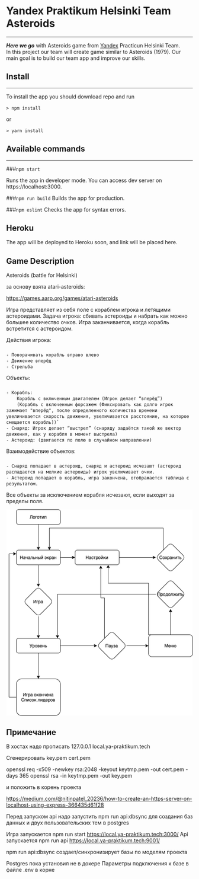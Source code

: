 # Yandex Praktikum Helsinki Team Asteroids

---

**_Here we go_** with Asteroids game from [Yandex](https://yandex.ru/) Practicun Helsinki Team. <br>
In this project our team will create game similar to Asteroids (1979). Our main goal is to build
our team app and improve our skills.

## Install

---

To install the app you should download repo and run
```
> npm install
```
or
```
> yarn install
```

## Available commands

---

###`npm start`

Runs the app in developer mode. You can access dev server on https://localhost:3000.

###`npm run build`
Builds the app for production.

###`npm eslint`
Checks the app for syntax errors.

## Heroku

The app will be deployed to Heroku soon, and link will be placed here.

## Game Description

Asteroids (battle for Helsinki)

за основу взята atari-asteroids:

https://games.aarp.org/games/atari-asteroids

Игра представляет из себя поле с кораблем игрока и летящими астероидами.
Задача игрока: сбивать астероиды и набрать как можно большее количество очков. Игра заканчивается, когда корабль встретится с астероидом.

Действия игрока:
###
	- Поворачивать корабль вправо влево
	- Движение вперёд
	- Стрельба

Объекты:
###
    - Корабль:
        Корабль с включенным двигателем (Игрок делает “вперёд”)
        (Корабль с включенным форсажем (Фиксировать как долго игрок зажимает "вперёд", после определенного количества времени увеличивается скорость движения, увеличивается расстояние, на которое смещается корабль))`
	- Снаряд: Игрок делает “выстрел” (снаряду задаётся такой же вектор движения, как у корабля в момент выстрела)
	- Астероид: (двигается по полю в случайном направлении)


Взаимодействие объектов:
###
	- Снаряд попадает в астероид, снаряд и астероид исчезают (астероид распадается на мелкие астероиды) игрок увеличивает очки.
	- Астероид попадает в корабль, игра закончена, отображается таблица с результатом.

Все объекты за исключением корабля исчезают, если выходят за пределы поля.

![Схема игры](game_references/shema.png)


## Примечание

В хостах надо прописать
127.0.0.1 local.ya-praktikum.tech

Сгенерировать key.pem cert.pem

openssl req -x509 -newkey rsa:2048 -keyout keytmp.pem -out cert.pem -days 365
openssl rsa -in keytmp.pem -out key.pem

и положить в корень проекта

https://medium.com/@nitinpatel_20236/how-to-create-an-https-server-on-localhost-using-express-366435d61f28

Перед запуском api надо запустить
npm run api:dbsync
для создания баз данных и двух пользовательских тем в postgres

Игра запускается npm run start
https://local.ya-praktikum.tech:3000/
Api запускается npm run api
https://local.ya-praktikum.tech:9001/

npm run api:dbsync создает/синхронизирует базы по моделям проекта


Postgres пока установил не в докере
Параметры подключения к базе в файле .env в корне
